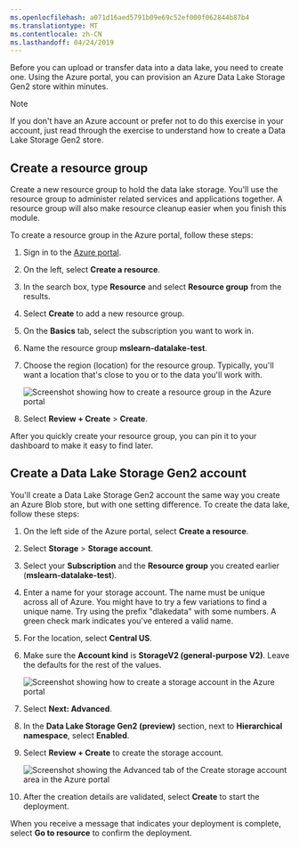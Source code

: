```yaml
---
ms.openlocfilehash: a071d16aed5791b09e69c52ef000f062844b87b4
ms.translationtype: MT
ms.contentlocale: zh-CN
ms.lasthandoff: 04/24/2019
---
```

Before you can upload or transfer data into a data lake, you need to create one. Using the Azure portal, you can provision an Azure Data Lake Storage Gen2 store within minutes.

> [!NOTE]
> If you don't have an Azure account or prefer not to do this exercise in your account, just read through the exercise to understand how to create a Data Lake Storage Gen2 store.

## <a name="create-a-resource-group"></a>Create a resource group

Create a new resource group to hold the data lake storage. You'll use the resource group to administer related services and applications together. A resource group will also make resource cleanup easier when you finish this module. 

To create a resource group in the Azure portal, follow these steps:

1. Sign in to the [Azure portal](https://portal.azure.com?azure-portal=true).
1. On the left, select **Create a resource**.
1. In the search box, type **Resource** and select **Resource group** from the results.
1. Select **Create** to add a new resource group.
1. On the **Basics** tab, select the subscription you want to work in.
1. Name the resource group **mslearn-datalake-test**.
1. Choose the region (location) for the resource group. Typically, you'll want a location that's close to you or to the data you'll work with.

    ![Screenshot showing how to create a resource group in the Azure portal](../media/2-create-resource-group.png)

1. Select **Review + Create** > **Create**.

After you quickly create your resource group, you can pin it to your dashboard to make it easy to find later.

## <a name="create-a-data-lake-storage-gen2-account"></a>Create a Data Lake Storage Gen2 account

You'll create a Data Lake Storage Gen2 account the same way you create an Azure Blob store, but with one setting difference. To create the data lake, follow these steps:

1. On the left side of the Azure portal, select **Create a resource**.
1. Select **Storage** > **Storage account**.
1. Select your **Subscription** and the **Resource group** you created earlier (**mslearn-datalake-test**).
1. Enter a name for your storage account. The name must be unique across all of Azure. You might have to try a few variations to find a unique name. Try using the prefix "dlakedata" with some numbers. A green check mark indicates you've entered a valid name.
1. For the location, select **Central US**.
1. Make sure the **Account kind** is **StorageV2 (general-purpose V2)**. Leave the defaults for the rest of the values.

    ![Screenshot showing how to create a storage account in the Azure portal](../media/2-create-storage-account-basics.png)

1. Select **Next: Advanced**.
1. In the **Data Lake Storage Gen2 (preview)** section, next to **Hierarchical namespace**, select **Enabled**.
1. Select **Review + Create** to create the storage account.

    ![Screenshot showing the Advanced tab of the Create storage account area in the Azure portal](../media/2-create-storage-account.png)

1. After the creation details are validated, select **Create** to start the deployment.

When you receive a message that indicates your deployment is complete, select **Go to resource** to confirm the deployment.

